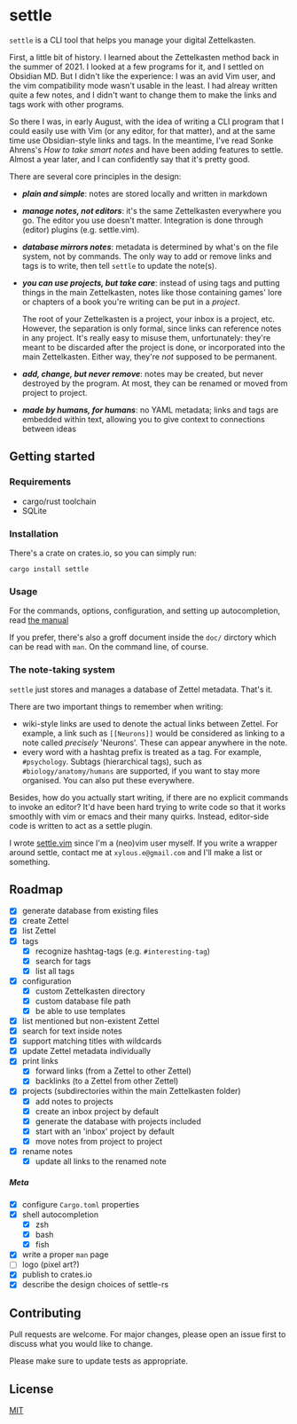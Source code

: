 # settle

`settle` is a CLI tool that helps you manage your digital Zettelkasten.

First, a little bit of history. I learned about the Zettelkasten method back in
the summer of 2021. I looked at a few programs for it, and I settled on Obsidian
MD. But I didn't like the experience: I was an avid Vim user, and the vim
compatibility mode wasn't usable in the least. I had alreay written quite a few
notes, and I didn't want to change them to make the links and tags work with
other programs.

So there I was, in early August, with the idea of writing a CLI program that I
could easily use with Vim (or any editor, for that matter), and at the same time
use Obsidian-style links and tags. In the meantime, I've read Sonke Ahrens's
*How to take smart notes* and have been adding features to settle. Almost a year
later, and I can confidently say that it's pretty good.

There are several core principles in the design:

- ***plain and simple***: notes are stored locally and written in markdown

- ***manage notes, not editors***: it's the same Zettelkasten everywhere you go.
    The editor you use doesn't matter. Integration is done through (editor)
    plugins (e.g. settle.vim).

- ***database mirrors notes***: metadata is determined by what's on the file
    system, not by commands. The only way to add or remove links and tags is to
    write, then tell `settle` to update the note(s).

- ***you can use projects, but take care***: instead of using tags and putting
    things in the main Zettelkasten, notes like those containing games' lore or
    chapters of a book you're writing can be put in a *project*.

    The root of your Zettelkasten is a project, your inbox is a project, etc.
    However, the separation is only formal, since links can reference notes in
    any project. It's really easy to misuse them, unfortunately: they're meant
    to be discarded after the project is done, or incorporated into the main
    Zettelkasten. Either way, they're *not* supposed to be permanent.

- ***add, change, but never remove***: notes may be created, but never destroyed
    by the program. At most, they can be renamed or moved from project to
    project.

- ***made by humans, for humans***: no YAML metadata; links and tags are
    embedded within text, allowing you to give context to connections between
    ideas

## Getting started

### Requirements

* cargo/rust toolchain
* SQLite

### Installation

There's a crate on crates.io, so you can simply run:

```
cargo install settle
```

### Usage

For the commands, options, configuration, and setting up autocompletion, read
[the manual](./doc/SETTLE_MANUAL.md)

If you prefer, there's also a groff document inside the `doc/` dirctory which
can be read with `man`. On the command line, of course.

### The note-taking system

`settle` just stores and manages a database of Zettel metadata. That's it.

There are two important things to remember when writing:

- wiki-style links are used to denote the actual links between Zettel. For
    example, a link such as `[[Neurons]]` would be considered as linking to a
    note called *precisely* 'Neurons'. These can appear anywhere in the note.
- every word with a hashtag prefix is treated as a tag. For example,
    `#psychology`. Subtags (hierarchical tags), such as
    `#biology/anatomy/humans` are supported, if you want to stay more organised.
    You can also put these everywhere.

Besides, how do you actually start writing, if there are no explicit commands to
invoke an editor? It'd have been hard trying to write code so that it works
smoothly with vim or emacs and their many quirks. Instead, editor-side code is
written to act as a settle plugin.

I wrote [settle.vim](https://github.com/xylous/settle.vim) since I'm a (neo)vim
user myself. If you write a wrapper around settle, contact me at
`xylous.e@gmail.com` and I'll make a list or something.

## Roadmap

- [x] generate database from existing files
- [x] create Zettel
- [x] list Zettel
- [x] tags
    - [x] recognize hashtag-tags (e.g. `#interesting-tag`)
    - [x] search for tags
    - [x] list all tags
- [x] configuration
    - [x] custom Zettelkasten directory
    - [x] custom database file path
    - [x] be able to use templates
- [x] list mentioned but non-existent Zettel
- [x] search for text inside notes
- [x] support matching titles with wildcards
- [x] update Zettel metadata individually
- [x] print links
    - [x] forward links (from a Zettel to other Zettel)
    - [x] backlinks (to a Zettel from other Zettel)
- [x] projects (subdirectories within the main Zettelkasten folder)
    - [x] add notes to projects
    - [x] create an inbox project by default
    - [x] generate the database with projects included
    - [x] start with an 'inbox' project by default
    - [x] move notes from project to project
- [x] rename notes
    - [x] update all links to the renamed note

##### Meta

- [x] configure `Cargo.toml` properties
- [x] shell autocompletion
    - [x] zsh
    - [x] bash
    - [x] fish
- [x] write a proper `man` page
- [ ] logo (pixel art?)
- [x] publish to crates.io
- [x] describe the design choices of settle-rs

## Contributing

Pull requests are welcome. For major changes, please open an issue first to
discuss what you would like to change.

Please make sure to update tests as appropriate.

## License

[MIT](LICENSE)
